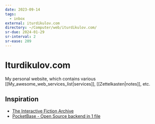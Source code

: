 ```yaml
---
date: 2023-09-14
tags:
  - inbox
external: iturdikulov.com
directory: ~/Computer/web/iturdikulov.com/
sr-due: 2024-01-29
sr-interval: 2
sr-ease: 209
---
```


# Iturdikulov.com

My personal website, which contains various
[[My_awesome_web_services_list|services]], [[Zettelkasten|notes]], etc.

## Inspiration

- [The Interactive Fiction Archive](https://ifarchive.org/)
- [PocketBase - Open Source backend in 1 file](https://pocketbase.io/)

